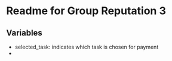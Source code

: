 # Readme for Group Reputation 3

## Variables

- selected_task: indicates which task is chosen for payment
- 